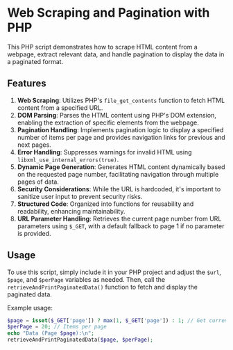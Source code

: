 # Web Scraping and Pagination with PHP

This PHP script demonstrates how to scrape HTML content from a webpage, extract relevant data, and handle pagination to display the data in a paginated format.

## Features

1. **Web Scraping**: Utilizes PHP's `file_get_contents` function to fetch HTML content from a specified URL.
2. **DOM Parsing**: Parses the HTML content using PHP's DOM extension, enabling the extraction of specific elements from the webpage.
3. **Pagination Handling**: Implements pagination logic to display a specified number of items per page and provides navigation links for previous and next pages.
4. **Error Handling**: Suppresses warnings for invalid HTML using `libxml_use_internal_errors(true)`.
5. **Dynamic Page Generation**: Generates HTML content dynamically based on the requested page number, facilitating navigation through multiple pages of data.
6. **Security Considerations**: While the URL is hardcoded, it's important to sanitize user input to prevent security risks.
7. **Structured Code**: Organized into functions for reusability and readability, enhancing maintainability.
8. **URL Parameter Handling**: Retrieves the current page number from URL parameters using `$_GET`, with a default fallback to page 1 if no parameter is provided.

## Usage

To use this script, simply include it in your PHP project and adjust the `$url`, `$page`, and `$perPage` variables as needed. Then, call the `retrieveAndPrintPaginatedData()` function to fetch and display the paginated data.

Example usage:

```php
$page = isset($_GET['page']) ? max(1, $_GET['page']) : 1; // Get current page number
$perPage = 20; // Items per page
echo "Data (Page $page):\n";
retrieveAndPrintPaginatedData($page, $perPage);
